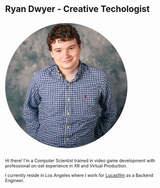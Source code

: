 # Ryan Dwyer - Creative Techologist

<img src="./img/headshot.png" alt="headshot" width="400px" style="padding-top: 2%; border-radius: 50%; padding-bottom: 3%;" />

Hi there! I'm a Computer Scientist trained in video game development with professional on-set experience in XR and Virtual Production.  


I currently reside in Los Angeles where I work for [Lucasfilm](https://www.lucasfilm.com/) as a Backend Engineer.